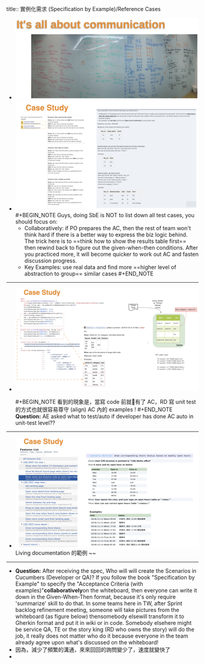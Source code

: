 title:: 實例化需求 (Specification by Example)/Reference Cases

- ![image.png](../assets/image_1657010935189_0.png)
- ![image.png](../assets/image_1657011600167_0.png)
  #+BEGIN_NOTE
  Guys, doing SbE is NOT to list down all test cases, you should focus on:
  * Collaboratively: if PO prepares the AC, then the rest of team won't think hard if there is a better way to express the biz logic behind. The trick here is to ==think how to show the results table first== then rewind back to  figure out the given-when-then conditions. After you practiced more, it will become quicker to work out AC and fasten discussion progress.
  * Key Examples: use real data and find more ==higher level of abstraction to group== similar cases
  #+END_NOTE
- ---
- ![image.png](../assets/image_1657011914880_0.png)
  
  #+BEGIN_NOTE
  看到的現象是，當寫 code 前就有了 AC，RD 寫 unit test 的方式也就很容易尊守 (align) AC 內的 examples !
  #+END_NOTE 
  __Question:__ AE asked what to test/auto if developer has done AC auto in unit-test level??
- ---
- ![image.png](../assets/image_1657012150667_0.png)
  Living documentation 的範例 ~~
- ---
- __Question:__ After receiving the spec, Who will will create the Scenarios in Cucumbers (Developer or QA)?
  If you follow the book "Specification by Example" to specify the "Acceptance Criteria (with examples)"**collaboratively**on the whiteboard, then everyone can write it down in the Given-When-Then format, because it's only require 'summarize' skill to do that.
  In some teams here in TW, after Sprint backlog refinement meeting, someone will take pictures from the whiteboard (as figure below) thensomebody elsewill transform it to Gherkin format and put it in wiki or in code.
  Somebody elsehere might be service QA, TE or the story king (RD who owns the story) will do the job, it really does not matter who do it because everyone in the team already agree upon what's discussed on the whiteboard!
- 因為，減少了頻繁的溝通，來來回回的詢問變少了，速度就變快了
-